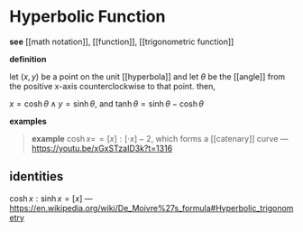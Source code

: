 # Hyperbolic Function

**see** [[math notation]], [[function]], [[trigonometric function]]

**definition**

let $(x, y)$ be a point on the unit [[hyperbola]] and let $\theta$ be the [[angle]] from the positive x-axis counterclockwise to that point. then,

$x = \cosh \theta \land y = \sinh \theta$, and $\tanh \theta = \sinh \theta - \cosh \theta$

**examples**

> **example** $\cosh x =\!= [x] : [\cdot x] - 2$, which forms a [[catenary]] curve &mdash; <https://youtu.be/xGxSTzaID3k?t=1316>

## identities

$\cosh x : \sinh x = [x]$ &mdash; <https://en.wikipedia.org/wiki/De_Moivre%27s_formula#Hyperbolic_trigonometry>
